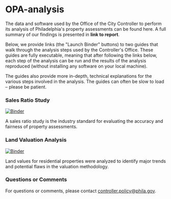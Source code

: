 # OPA-analysis

The data and software used by the Office of the City Controller to perform its analysis of Philadelphia's
property assessments can be found here. A full summary of our findings is presented in **link to report**.

Below, we provide links (the "Launch Binder" buttons) to two guides that walk through the analysis steps used by the Controller's Office. These guides are fully executable, meaning that after following the links below, each step of the analysis can be run and the results of the analysis reproduced (without installing any software on your local machine).

The guides also provide more in-depth, technical explanations for the various steps involved in the analysis. The guides can often be slow to load – please be patient. 


### Sales Ratio Study

[![Binder](https://mybinder.org/badge_logo.svg)](https://mybinder.org/v2/gh/PhiladelphiaController/OPA_analysis/master?filepath=sales_ratio_study.ipynb)

A sales ratio study is the industry standard for evaluating the accuracy and fairness of property assessments.

### Land Valuation Analysis

[![Binder](https://mybinder.org/badge_logo.svg)](https://mybinder.org/v2/gh/PhiladelphiaController/OPA_analysis/master?filepath=land_values.ipynb)

Land values for residential properties were analyzed to identify major trends and potential flaws in the valuation methodology.


### Questions or Comments

For questions or comments, please contact controller.policy@phila.gov.
